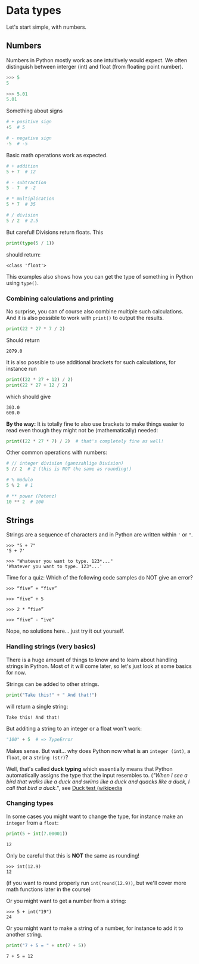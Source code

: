 # Data types

Let's start simple, with numbers.
## Numbers

Numbers in Python mostly work as one intuitively would expect.
We often distinguish between interger (int) and float (from floating point number).
```py
>>> 5
5

>>> 5.01
5.01
```

Something about signs
```python
# + positive sign
+5  # 5

# - negative sign
-5  # -5
```

Basic math operations work as expected.
```python
# + addition
5 + 7  # 12

# - subtraction
5 - 7  # -2

# * multiplication
5 * 7  # 35

# / division
5 / 2  # 2.5
```

But careful! Divisions return floats.
This
```python
print(type(5 / 1))
```
should return:
<!--pytest-codeblocks:expected-output-->
```
<class 'float'>
```
This examples also shows how you can get the type of something in Python using `type()`.

### Combining calculations and printing

No surprise, you can of course also combine multiple such calculations.
And it is also possible to work with `print()` to output the results.
```python
print(22 * 27 * 7 / 2)
```
Should return
<!--pytest-codeblocks:expected-output-->
```
2079.0
```

It is also possible to use additional brackets for such calculations, for instance run
```python
print((22 * 27 + 12) / 2)
print(22 * 27 + 12 / 2)
```
which should give
<!--pytest-codeblocks:expected-output-->
```
303.0
600.0
```
**By the way:** It is totally fine to also use brackets to make things easier to read even though they might not be (mathematically) needed:
```python
print((22 * 27 * 7) / 2)  # that's completely fine as well!
```


Other common operations with numbers:
```python
# // integer division (ganzzahlige Division)
5 // 2  # 2 (this is NOT the same as rounding!)

# % modulo
5 % 2  # 1

# ** power (Potenz)
10 ** 2  # 100
```

## Strings

Strings are a sequence of characters and in Python are written within `'` or `"`.
```
>>> "5 + 7"
'5 + 7'
```
```
>>> "Whatever you want to type. 123*..."
'Whatever you want to type. 123*...'
```

Time for a quiz: Which of the following code samples do NOT give an error?
```
>>> “five” + “five”

>>> “five” + 5

>>> 2 * “five”

>>> “five” - “ive”
```
Nope, no solutions here... just try it out yourself.


### Handling strings (very basics)
There is a huge amount of things to know and to learn about handling strings in Python. Most of it will come later, so let's just look at some basics for now.

Strings can be added to other strings.
```python
print("Take this!" + " And that!")
```
will return a single string:
<!--pytest-codeblocks:expected-output-->
```
Take this! And that!
```

But additing a string to an integer or a float won't work:
<!--pytest-codeblocks:expect-error-->
```python
"100" + 5  # => TypeError
```
Makes sense.
But wait... why does Python now what is an `integer (int)`, a `float`, or a `string (str)`?

Well, that's called **duck typing** which essentially means that Python automatically assigns the type that the input resembles to.
(*"When I see a bird that walks like a duck and swims like a duck and quacks like a duck, I call that bird a duck."*, see [Duck test (wikipedia](https://en.wikipedia.org/wiki/Duck_test#History)

### Changing types
In some cases you might want to change the type, for instance make an `integer` from a `float`:
```python
print(5 + int(7.00001))
```
<!--pytest-codeblocks:expected-output-->
```
12
```
Only be careful that this is **NOT** the same as rounding!
```
>>> int(12.9)
12
```
(if you want to round properly run `int(round(12.9))`, but we'll cover more math functions later in the course)

Or you might want to get a number from a string:
```
>>> 5 + int("19")
24
```

Or you might want to make a string of a number, for instance to add it to another string.
```python
print("7 + 5 = " + str(7 + 5))
```
<!--pytest-codeblocks:expected-output-->
```
7 + 5 = 12
```
